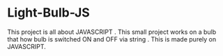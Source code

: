 # Light-Bulb-JS

This project is all about JAVASCRIPT . This small  project works on a bulb that how bulb is switched ON and OFF via string .
This is made purely on JAVASCRIPT.
